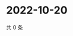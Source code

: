 # 2022-10-20

共 0 条

<!-- BEGIN WEIBO -->
<!-- 最后更新时间 Thu Oct 20 2022 17:25:22 GMT+0800 (China Standard Time) -->

<!-- END WEIBO -->

